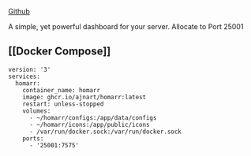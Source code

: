 [Github](https://github.com/ajnart/homarr)

A simple, yet powerful dashboard for your server.
Allocate to Port 25001
## [[Docker Compose]] 
```
version: '3'
services:
  homarr:
    container_name: homarr
    image: ghcr.io/ajnart/homarr:latest
    restart: unless-stopped
    volumes:
      - ~/homarr/configs:/app/data/configs
      - ~/homarr/icons:/app/public/icons
      - /var/run/docker.sock:/var/run/docker.sock
    ports:
      - '25001:7575'
```
